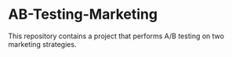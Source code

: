 # AB-Testing-Marketing
This repository contains a project that performs A/B testing on two marketing strategies.
